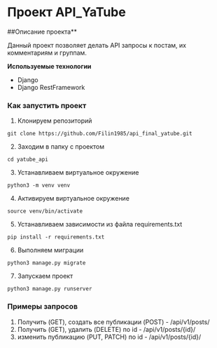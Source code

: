 # Проект API_YaTube

##Описание проекта\*\*

Данный проект позволяет делать API запросы к постам, их комментариям и группам.

**Используемые технологии**

- Django
- Django RestFramework

### Как запустить проект

1. Клонируем репозиторий

```
git clone https://github.com/Filin1985/api_final_yatube.git
```

2. Заходим в папку с проектом

```
cd yatube_api
```

3. Устанавливаем виртуальное окружение

```
python3 -m venv venv
```

4. Активируем виртуальное окружение

```
source venv/bin/activate
```

5. Устанавливаем зависимости из файла requirements.txt

```
pip install -r requirements.txt
```

6. Выполняем миграции

```
python3 manage.py migrate
```

7. Запускаем проект

```
python3 manage.py runserver
```

### Примеры запросов

1. Получить (GET), создать все публикации (POST) - /api/v1/posts/
2. Получить (GET), удалить (DELETE) по id - /api/v1/posts/{id}/
3. изменить публикацию (PUT, PATCH) по id - /api/v1/posts/{id}/
